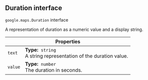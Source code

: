 <h2 id="Duration"> Duration interface </h2><p>
<code><span itemprop="path">google.maps</span>.<span itemprop="name">Duration</span></code>
interface
</p><p>A representation of duration as a numeric value and a display string.</p><div class="devsite-table-wrapper"><table class="properties responsive" summary="interface Duration - Properties">
<thead>
<tr><th colspan="2">Properties</th>
</tr></thead>
<tbody>
<tr id="Duration.text">
<td><code><span>text</span></code></td>
<td><div><strong>Type:</strong>&nbsp; <code>string</code></div>
<div class="desc">A string representation of the duration value.</div></td>
</tr>
<tr id="Duration.value">
<td><code><span>value</span></code></td>
<td><div><strong>Type:</strong>&nbsp; <code>number</code></div>
<div class="desc">The duration in seconds.</div></td>
</tr>
</tbody>
</table></div>